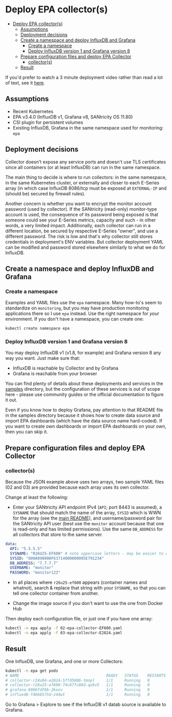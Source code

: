# Deploy EPA collector(s)


- [Deploy EPA collector(s)](#deploy-epa-collectors)
  - [Assumptions](#assumptions)
  - [Deployment decisions](#deployment-decisions)
  - [Create a namespace and deploy InfluxDB and Grafana](#create-a-namespace-and-deploy-influxdb-and-grafana)
    - [Create a namespace](#create-a-namespace)
    - [Deploy InfluxDB version 1 and Grafana version 8](#deploy-influxdb-version-1-and-grafana-version-8)
  - [Prepare configuration files and deploy EPA Collector](#prepare-configuration-files-and-deploy-epa-collector)
    - [collector(s)](#collectors)
  - [Result](#result)

If you'd prefer to watch a 3 minute deployment video rather than read a lot of text, see it [here](samples/README.md#video-demo).

## Assumptions

- Recent Kubernetes 
- EPA v3.4.0 (InfluxDB v1, Grafana v8, SANtricity OS 11.80)
- CSI plugin for persistent volumes
- Existing InfluxDB, Grafana in the same namespace used for monitoring: `epa`

## Deployment decisions

Collector doesn't expose any service ports and doesn't use TLS certificates since all containers (or at least InfluxDB) can run in the same namespace.

The main thing to decide is where to run collectors: in the same namespace, in the same Kubernetes cluster, or externally and closer to each E-Series array (in which case InfluxDB 8086/tcp must be exposed at `EXTERNAL-IP` and (should be) secured by firewall rules).

Another concern is whether you want to encrypt the monitor account password (used by collector). If the SANtricity (read-only) monitor-type account is used, the consequence of its password being exposed is that someone could see your E-Series metrics, capacity and such - in other words, a very limited impact. Additionally, each collector can run in a different location, be secured by respective E-Series "owner", and use a different password. The risk is low and that's why collector still stores credentials in deployment's ENV variables. But collector deployment YAML can be modified and password stored elsewhere similarly to what we do for InfluxDB.

## Create a namespace and deploy InfluxDB and Grafana

### Create a namespace

Examples and YAML files use the `epa` namespace. Many how-to's seem to standardize on `monitoring`, but you may have production monitoring applications there so I use `epa` instead. Use the right namespace for *your* environment. If you don't have a namespace, you can create one:

```sh
kubectl create namespace epa
```

### Deploy InfluxDB version 1 and Grafana version 8

You may deploy InfluxDB v1 (v1.8, for example) and Grafana version 8 any way you want. Just make sure that:

- InfluxDB is reachable by Collector and by Grafana 
- Grafana is reachable from your browser

You can find plenty of details about these deployments and services in the [samples](samples/README.md) directory, but the configuration of these services is out of scope here - please use community guides or the official documentation to figure it out.

Even if you know how to deploy Grafana, pay attention to that README file in the samples directory because it shows how to create data source and import EPA dashboards (which have the data source name hard-coded). If you want to create own dashboards or import EPA dashboards on your own, then you can skip it.

## Prepare configuration files and deploy EPA Collector 

### collector(s)

Because the JSON example above uses two arrays, two sample YAML files (02 and 03) are provided because each array uses its own collector. 

Change at least the following:

- Enter your SANtricity API endpoint IPv4 (`API`; port 8443 is assumed), a `SYSNAME` that should match the name of the array, `SYSID` which is WWN for the array (see the [main README](../README.md)), and username/password pair for the SANtricity API user (best use the `monitor` account because that one is read-only and has limited permissions). Use the same `DB_ADDRESS` for all collectors that store to the same  server.

```yaml
data:
  API: "5.5.5.5"
  SYSNAME: "R26U25-EF600" # note uppercase letters - may be easier to read in Grafana 
  SYSID: "600A098000F63714000000005E791234"
  DB_ADDRESS: "7.7.7.7"
  USERNAME: "monitor"
  PASSWORD: "monitor123"
```

- In all places where `r26u25-ef600` appears (container names and whatnot), search & replace that string with your `SYSNAME`, so that you can tell one collector container from another.

- Change the image source if you don't want to use the one from Docker Hub

Then deploy each configuration file, or just one if you have one array: 

```sh
kubectl -n epa apply -f 02-epa-collector-EF600.yaml
kubectl -n epa apply -f 03-epa-collector-E2824.yaml
```

## Result

One InfluxDB, one Grafana, and one or more Collectors:

```sh
kubectl -n epa get pods
# NAME                                      READY   STATUS    RESTARTS   AGE
# collector-r24u04-e2824-5ffd5886-tmnpl     1/1     Running   0          4s
# collector-r26u25-ef600-74c67fc88d-qzbv5   1/1     Running   0          22s
# grafana-8966fdf6b-2kxnv                   1/1     Running   0          3h58m
# influxdb-f4bb6575d-z44wt                  1/1     Running   0          176m
```

Go to Grafana > Explore to see if the InfluxDB v1 datab source is available to Grafana.

